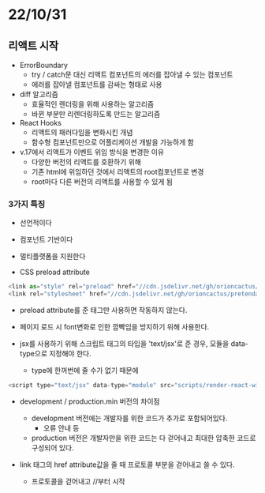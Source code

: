 # 22/10/31

## 리액트 시작

- ErrorBoundary
	- try / catch문 대신 리액트 컴포넌트의 에러를 잡아낼 수 있는 컴포넌트
	- 에러를 잡아낼 컴포넌트를 감싸는 형태로 사용
- diff 알고리즘
	- 효율적인 렌더링을 위해 사용하는 알고리즘
	- 바뀐 부분만 리렌더링하도록 만드는 알고리즘
- React Hooks
	- 리액트의 패러다임을 변화시킨 개념
	- 함수형 컴포넌트만으로 어플리케이션 개발을 가능하게 함
- v.17에서 리액트가 이벤트 위임 방식을 변경한 이유
	- 다양한 버전의 리액트를 호환하기 위해
	- 기존 html에 위임하던 것에서 리액트의 root컴포넌트로 변경
	- root마다 다른 버전의 리액트를 사용할 수 있게 됨

### 3가지 특징

- 선언적이다
- 컴포넌트 기반이다
- 멀티플랫폼을 지원한다



- CSS preload attribute

```javascript
<link as="style" rel="preload" href="//cdn.jsdelivr.net/gh/orioncactus/pretendard/dist/web/static/pretendard.css" />
<link rel="stylesheet" href="//cdn.jsdelivr.net/gh/orioncactus/pretendard/dist/web/static/pretendard.css" />
```

- preload attribute를 준 태그만 사용하면 작동하지 않는다.
- 페이지 로드 시 font변화로 인한 깜빡임을 방지하기 위해 사용한다.

- jsx를 사용하기 위해 스크립트 태그의 타입을 'text/jsx'로 준 경우, 모듈을 data-type으로 지정해야 한다.
	- type에 한꺼번에 줄 수가 없기 때문에

```javascript
<script type="text/jsx" data-type="module" src="scripts/render-react-with-jsx.js"></script>
```

- development / production.min 버전의 차이점
	- development 버전에는 개발자를 위한 코드가 추가로 포함되어있다.
		- 오류 안내 등
	- production 버전은 개발자만을 위한 코드는 다 걷어내고 최대한 압축한 코드로 구성되어 있다.

- link 태그의 href attribute값을 줄 때 프로토콜 부분을 걷어내고 쓸 수 있다.
	- 프로토콜을 걷어내고 //부터 시작